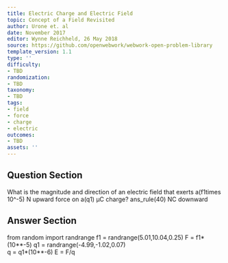 ```yaml
---
title: Electric Charge and Electric Field
topic: Concept of a Field Revisited
author: Urone et. al
date: November 2017
editor: Wynne Reichheld, 26 May 2018
source: https://github.com/openwebwork/webwork-open-problem-library
template_version: 1.1
type: ''
difficulty:
- TBD
randomization:
- TBD
taxonomy:
- TBD
tags:
- field
- force
- charge
- electric
outcomes:
- TBD
assets: ''
---
```


## Question Section 

What is the magnitude and direction of an electric field that exerts a(f1times 10^-5) N upward force on a(q1) μC charge?
ans_rule(40) NC downward



## Answer Section

from random import randrange
f1 = randrange(5.01,10.04,0.25)
F = f1*(10**-5) 
q1 = randrange(-4.99,-1.02,0.07)   
q = q1*(10**-6) 
E = F/q